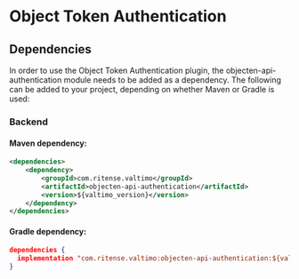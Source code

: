 # Object Token Authentication

## Dependencies

In order to use the Object Token Authentication plugin, the objecten-api-authentication module needs to 
be added as a dependency. The following can be added to your project, depending on whether Maven 
or Gradle is used:

### Backend

#### Maven dependency:
```xml
<dependencies>
    <dependency>
        <groupId>com.ritense.valtimo</groupId>
        <artifactId>objecten-api-authentication</artifactId>
        <version>${valtimo_version}</version>
    </dependency>
</dependencies>
```

#### Gradle dependency:
```json
dependencies {
  implementation "com.ritense.valtimo:objecten-api-authentication:${valtimo_version}"
}
```


